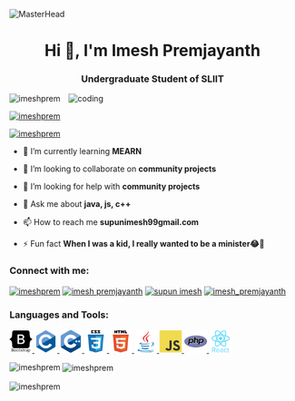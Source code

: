 ![MasterHead](https://www.desiglitters.com/wp-content/uploads/2015/10/Welcome-To-My-Profile-Image-DG123309.gif)
<h1 align="center">Hi 👋, I'm Imesh Premjayanth</h1>
<h3 align="center">Undergraduate Student of SLIIT</h3>
<img align ="right" alt="coding" width="400" src="https://cdn.dribbble.com/users/1162077/screenshots/3848914/programmer.gif">

<p align="left"> <img src="https://komarev.com/ghpvc/?username=imeshprem&label=Profile%20views&color=0e75b6&style=flat" alt="imeshprem" /> </p>

<p align="left"> <a href="https://github.com/ryo-ma/github-profile-trophy"><img src="https://github-profile-trophy.vercel.app/?username=imeshprem" alt="imeshprem" /></a> </p>

<p align="left"> <a href="https://twitter.com/imeshprem" target="blank"><img src="https://img.shields.io/twitter/follow/imeshprem?logo=twitter&style=for-the-badge" alt="imeshprem" /></a> </p>

- 🌱 I’m currently learning **MEARN**

- 👯 I’m looking to collaborate on **community projects**

- 🤝 I’m looking for help with **community projects**

- 💬 Ask me about **java, js, c++**

- 📫 How to reach me **supunimesh99gmail.com**

- ⚡ Fun fact **When I was a kid, I really wanted to be a minister😂🥲**

<h3 align="left">Connect with me:</h3>
<p align="left">
<a href="https://twitter.com/imeshprem" target="blank"><img align="center" src="https://raw.githubusercontent.com/rahuldkjain/github-profile-readme-generator/master/src/images/icons/Social/twitter.svg" alt="imeshprem" height="30" width="40" /></a>
<a href="https://linkedin.com/in/imesh premjayanth" target="blank"><img align="center" src="https://raw.githubusercontent.com/rahuldkjain/github-profile-readme-generator/master/src/images/icons/Social/linked-in-alt.svg" alt="imesh premjayanth" height="30" width="40" /></a>
<a href="https://fb.com/supun imesh" target="blank"><img align="center" src="https://raw.githubusercontent.com/rahuldkjain/github-profile-readme-generator/master/src/images/icons/Social/facebook.svg" alt="supun imesh" height="30" width="40" /></a>
<a href="https://instagram.com/imesh_premjayanth" target="blank"><img align="center" src="https://raw.githubusercontent.com/rahuldkjain/github-profile-readme-generator/master/src/images/icons/Social/instagram.svg" alt="imesh_premjayanth" height="30" width="40" /></a>
</p>

<h3 align="left">Languages and Tools:</h3>
<p align="left"> <a href="https://getbootstrap.com" target="_blank" rel="noreferrer"> <img src="https://raw.githubusercontent.com/devicons/devicon/master/icons/bootstrap/bootstrap-plain-wordmark.svg" alt="bootstrap" width="40" height="40"/> </a> <a href="https://www.cprogramming.com/" target="_blank" rel="noreferrer"> <img src="https://raw.githubusercontent.com/devicons/devicon/master/icons/c/c-original.svg" alt="c" width="40" height="40"/> </a> <a href="https://www.w3schools.com/cpp/" target="_blank" rel="noreferrer"> <img src="https://raw.githubusercontent.com/devicons/devicon/master/icons/cplusplus/cplusplus-original.svg" alt="cplusplus" width="40" height="40"/> </a> <a href="https://www.w3schools.com/css/" target="_blank" rel="noreferrer"> <img src="https://raw.githubusercontent.com/devicons/devicon/master/icons/css3/css3-original-wordmark.svg" alt="css3" width="40" height="40"/> </a> <a href="https://www.w3.org/html/" target="_blank" rel="noreferrer"> <img src="https://raw.githubusercontent.com/devicons/devicon/master/icons/html5/html5-original-wordmark.svg" alt="html5" width="40" height="40"/> </a> <a href="https://www.java.com" target="_blank" rel="noreferrer"> <img src="https://raw.githubusercontent.com/devicons/devicon/master/icons/java/java-original.svg" alt="java" width="40" height="40"/> </a> <a href="https://developer.mozilla.org/en-US/docs/Web/JavaScript" target="_blank" rel="noreferrer"> <img src="https://raw.githubusercontent.com/devicons/devicon/master/icons/javascript/javascript-original.svg" alt="javascript" width="40" height="40"/> </a> <a href="https://www.php.net" target="_blank" rel="noreferrer"> <img src="https://raw.githubusercontent.com/devicons/devicon/master/icons/php/php-original.svg" alt="php" width="40" height="40"/> </a> <a href="https://reactjs.org/" target="_blank" rel="noreferrer"> <img src="https://raw.githubusercontent.com/devicons/devicon/master/icons/react/react-original-wordmark.svg" alt="react" width="40" height="40"/> </a> </p>

<p><img align="left" src="https://github-readme-stats.vercel.app/api/top-langs?username=imeshprem&show_icons=true&locale=en&layout=compact" alt="imeshprem" /></p>

<p>&nbsp;<img align="center" src="https://github-readme-stats.vercel.app/api?username=imeshprem&show_icons=true&locale=en" alt="imeshprem" /></p>

<p><img align="center" src="https://github-readme-streak-stats.herokuapp.com/?user=imeshprem&" alt="imeshprem" /></p>
